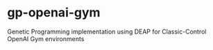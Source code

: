 # gp-openai-gym
Genetic Programming implementation using DEAP for Classic-Control OpenAI Gym environments
